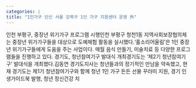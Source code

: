 ```yaml
---
categories: i
title: "1인가구 단신 서울 강북구 1인 가구 지원센터 운영 外"
---
```

인천 부평구, 중장년 위기가구 프로그램 시행인천 부평구 청천1동 지역사회보장협의체는 중장년 위가가구들을 대상으로 도예체험 활동을 실시했다.‘홀소리어울림’은 1인 중장년 위기가구들에게 도움을 주는 사업이다. 매월 음식 만들기, 미술치료 등 다양한 프로그램들을 진행하고 있다.	경기도, 청년참여기구 발대식 개최경기도는 ‘제2기 청년참여기구’ 발대식을 개최했다.김동연 경기도지사는 청년들과의 정기적인 만남을 약속했고, 현재 경기도는 제1기 청년참여기구와 함께 청년 1인 가구 든든 선물 꾸러미 지원, 경기 인생가이드북 발행, 청년 정신건강 치